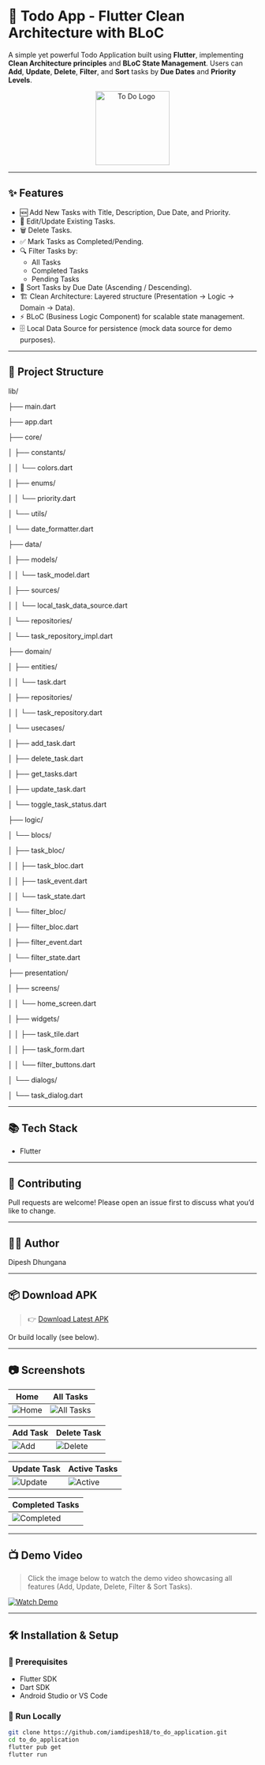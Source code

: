 # 📝 Todo App - Flutter Clean Architecture with BLoC

A simple yet powerful Todo Application built using **Flutter**, implementing **Clean Architecture principles** and **BLoC State Management**. Users can **Add**, **Update**, **Delete**, **Filter**, and **Sort** tasks by **Due Dates** and **Priority Levels**.


<p align="center">
  <img src="assets/icon.png" alt="To Do Logo" width="150" />
</p>

---

## ✨ Features

- 🆕 Add New Tasks with Title, Description, Due Date, and Priority.
- 📝 Edit/Update Existing Tasks.
- 🗑️ Delete Tasks.
- ✅ Mark Tasks as Completed/Pending.
- 🔍 Filter Tasks by:
  - All Tasks
  - Completed Tasks
  - Pending Tasks
- 📅 Sort Tasks by Due Date (Ascending / Descending).
- 🏗️ Clean Architecture: Layered structure (Presentation → Logic → Domain → Data).
- ⚡️ BLoC (Business Logic Component) for scalable state management.
- 🗄 Local Data Source for persistence (mock data source for demo purposes).

---

## 🧱 Project Structure

lib/

├── main.dart

├── app.dart

├── core/

│   ├── constants/

│   │   └── colors.dart

│   ├── enums/

│   │   └── priority.dart

│   └── utils/

│       └── date_formatter.dart

├── data/

│   ├── models/

│   │   └── task_model.dart

│   ├── sources/

│   │   └── local_task_data_source.dart

│   └── repositories/

│       └── task_repository_impl.dart

├── domain/

│   ├── entities/

│   │   └── task.dart

│   ├── repositories/

│   │   └── task_repository.dart

│   └── usecases/

│       ├── add_task.dart

│       ├── delete_task.dart

│       ├── get_tasks.dart

│       ├── update_task.dart

│       └── toggle_task_status.dart

├── logic/

│   └── blocs/

│       ├── task_bloc/

│       │   ├── task_bloc.dart

│       │   ├── task_event.dart

│       │   └── task_state.dart

│       └── filter_bloc/

│           ├── filter_bloc.dart

│           ├── filter_event.dart

│           └── filter_state.dart

├── presentation/

│   ├── screens/

│   │   └── home_screen.dart

│   ├── widgets/

│   │   ├── task_tile.dart

│   │   ├── task_form.dart

│   │   └── filter_buttons.dart

│   └── dialogs/

│       └── task_dialog.dart


---

## 📚 Tech Stack

- Flutter

---

## 🤝 Contributing

Pull requests are welcome!
Please open an issue first to discuss what you’d like to change.

---

## 🧑‍💻 Author

Dipesh Dhungana

---

## 📦 Download APK

> 👉 [Download Latest APK](https://github.com/iamdipesh18/to_do_application/releases/tag/v1.0.0)

Or build locally (see below).

---

## 📷 Screenshots

| Home | All Tasks |
|------|-----------|
| ![Home](assets/screenshots/Home.png) | ![All Tasks](assets/screenshots/All.png) |

| Add Task | Delete Task |
|----------|-------------|
| ![Add](assets/screenshots/Add.png) | ![Delete](assets/screenshots/Delete.png) |

| Update Task | Active Tasks |
|-------------|--------------|
| ![Update](assets/screenshots/Update.png) | ![Active](assets/screenshots/Active.png) |

| Completed Tasks |
|-----------------|
| ![Completed](assets/screenshots/Completed.png) |


---
## 📺 Demo Video

> Click the image below to watch the demo video showcasing all features (Add, Update, Delete, Filter & Sort Tasks).

[![Watch Demo](assets/thumbnail.png)](https://github.com/iamdipesh18/to_do_application/raw/main/assets/Demo.mp4)

---

## 🛠️ Installation & Setup

### 🔧 Prerequisites
- Flutter SDK 
- Dart SDK
- Android Studio or VS Code

### 🧪 Run Locally

```bash
git clone https://github.com/iamdipesh18/to_do_application.git
cd to_do_application
flutter pub get
flutter run
